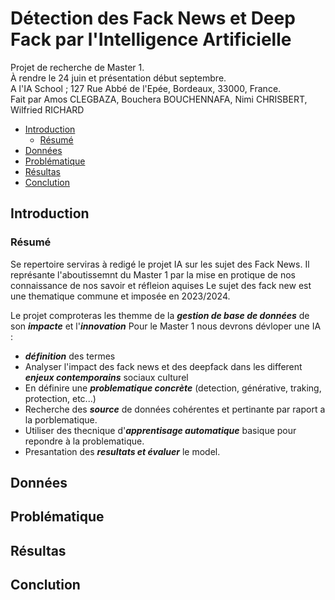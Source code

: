 # Détection des Fack News et Deep Fack par l'Intelligence Artificielle

Projet de recherche de Master 1.  
À rendre le 24 juin et présentation début septembre.  
A l'IA School ; 127 Rue Abbé de l'Epée, Bordeaux, 33000, France.  
Fait par Amos CLEGBAZA, Bouchera BOUCHENNAFA, Nimi CHRISBERT, Wilfried RICHARD

- [Introduction](#introduction)
  - [Résumé](#resume)
- [Données](#donnees)
- [Problématique](#problematique)
- [Résultas](#resultas)
- [Conclution](#conclution)

## Introduction

### Résumé

Se repertoire serviras à redigé le projet IA sur les sujet des Fack News.
Il représante l'aboutissemnt du Master 1 par la mise en protique de nos connaissance  de nos savoir et réfleion aquises
Le sujet des fack new est une thematique commune et imposée en 2023/2024.

Le projet comproteras les themme de la ***gestion de base de données*** de son ***impacte*** et l'***innovation***
Pour le Master 1 nous devrons dévloper une IA :

- ***définition*** des termes
- Analyser l'impact des fack news et des deepfack dans les different ***enjeux contemporains*** sociaux culturel
- En définire une ***problematique concrète*** (detection, générative, traking, protection, etc...)
- Recherche des ***source*** de données cohérentes et pertinante par raport a la porblematique.
- Utiliser des thecnique d'***apprentisage automatique*** basique pour repondre à la problematique.
- Presantation des ***resultats et évaluer*** le model.

## Données

## Problématique

## Résultas

## Conclution
